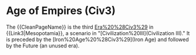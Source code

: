 # Age of Empires (Civ3)

The {{CleanPageName}} is the third [Era%20%28Civ3%29](era) in {{Link3|Mesopotamia}}, a scenario in "[Civilization%20III](Civilization III)." It is preceded by the [Iron%20Age%20%28Civ3%29](Iron Age) and followed by the Future (an unused era).